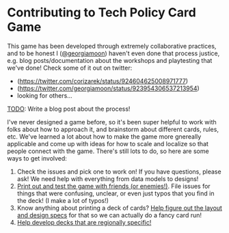# Contributing to Tech Policy Card Game

This game has been developed through extremely collaborative practices, and to be honest I ([@georgiamoon](https://github.com/georgiamoon)) haven't even done that process justice, e.g. blog posts/documentation about the workshops and playtesting that we've done! Check some of it out on twitter:
- (https://twitter.com/corizarek/status/924604625008971777)
- (https://twitter.com/georgiamoon/status/923954306537213954)
- looking for others...

[TODO](#6): Write a blog post about the process!

I've never designed a game before, so it's been super helpful to work with folks about how to approach it, and brainstorm about different cards, rules, etc. We've learned a lot about how to make the game more gnereally applicable and come up with ideas for how to scale and localize so that people connect with the game. There's still lots to do, so here are some ways to get involved:

1) Check the issues and pick one to work on! If you have questions, please ask! We need help with everything from data models to designs!
2) [Print out and test the game with friends (or enemies!)](https://georgiamoon.github.io/techpolicycardgame/printout.html). File issues for things that were confusing, unclear, or even just typos that you find in the deck! (I make a lot of typos!)
3) Know anything about printing a deck of cards? [Help figure out the layout and design specs](#9) for that so we can actually do a fancy card run!
4) [Help develop decks that are regionally specific!](#10)
